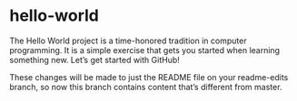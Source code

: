# hello-world
The Hello World project is a time-honored tradition in computer programming. It is a simple exercise that gets you started when learning something new. Let’s get started with GitHub!

These changes will be made to just the README file on your readme-edits branch, so now this branch contains content that’s different from master.

